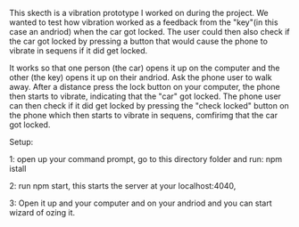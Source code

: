This skecth is a vibration prototype I worked on during the project. We wanted to test
how vibration worked as a feedback from the "key"(in this case an andriod) when the car got locked. The user could then also check if the car got locked by pressing a button that would cause the phone to vibrate in sequens if it did get locked. 

It works so that one person (the car) opens it up on the computer and the other (the key) opens it up on their andriod. Ask the phone user to walk away. After a distance press the lock button on your computer, the phone then starts to vibrate, indicating that the "car" got locked. The phone user can then check if it did get locked by pressing the "check locked" button on the phone which then starts to vibrate in sequens, comfirimg that the car got locked.

Setup:

1: open up your command prompt, go to this directory folder and run: npm istall

2: run npm start, this starts the server at your localhost:4040,

3: Open it up and your computer and on your andriod and you can start wizard of ozing it.


